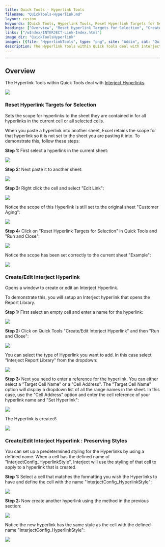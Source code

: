 ```yaml
---
title: Quick Tools - Hyperlink Tools
filename: "QuickTools-Hyperlink.md"
layout: custom
keywords: [Quick Tools, Hyperlink Tools, Reset Hyperlink Targets for Selection, Create/Edit Interject Hyperlink]
headings: ["Overview", "Reset Hyperlink Targets for Selection", "Create/Edit Interject Hyperlink", "Create/Edit Interject Hyperlink : Preserving Styles"]
links: ["/wIndex/INTERJECT-Link-Index.html"]
image_dir: "QuickToolsHyperlink"
images: [{file: "HyperlinkTools", type: "png", site: "Addin", cat: "Quick Tools", sub: "", report: "", ribbon: "", config: ""},{file: "HyperlinkScopeBefore", type: "png", site: "Addin", cat: "Report", sub: "", report: "Customer Aging Summary", ribbon: "", config: ""},{file: "HyperlinkScopeBefore2", type: "png", site: "Addin", cat: "Report", sub: "", report: "", ribbon: "", config: ""},{file: "HyperlinkScopeEditLink", type: "png", site: "Excel", cat: "Right Click Menu", sub: "", report: "", ribbon: "", config: ""},{file: "HyperlinkScopeBadScope", type: "png", site: "Excel", cat: "Edit Hyperlink", sub: "", report: "", ribbon: "", config: ""},{file: "HyperlinkScopeClick", type: "png", site: "Addin", cat: "Quick Tools", sub: "", report: "", ribbon: "", config: ""},{file: "HyperlinkScopeAfter", type: "png", site: "Excel", cat: "Edit Hyperlink", sub: "", report: "", ribbon: "", config: ""},{file: "CreateHyperlinkBefore", type: "png", site: "Addin", cat: "Report", sub: "", report: "", ribbon: "", config: ""},{file: "CreateHyperlinkClick", type: "png", site: "Addin", cat: "Quick Tools", sub: "", report: "", ribbon: "", config: ""},{file: "CreateHyperlinkType", type: "png", site: "Addin", cat: "Quick Tools", sub: "Set Hyperlink", report: "", ribbon: "", config: ""},{file: "CreateHyperlinkByCell", type: "png", site: "Addin", cat: "Quick Tools", sub: "Set Hyperlink", report: "", ribbon: "", config: ""},{file: "CreateHyperlinkAfter", type: "png", site: "Addin", cat: "Report", sub: "", report: "", ribbon: "", config: ""},{file: "HyperlinkStyle", type: "png", site: "Addin", cat: "Report", sub: "", report: "", ribbon: "", config: "Yes"},{file: "HyperlinkStyleMiddle", type: "png", site: "Addin", cat: "Quick Tools", sub: "Set Hyperlink", report: "", ribbon: "", config: "Yes"},{file: "HyperlinkStyleAfter", type: "png", site: "Addin", cat: "Report", sub: "", report: "", ribbon: "", config: "Yes"}]
description: The Hyperlink Tools within Quick Tools deal with Interject Hyperlinks.
---
```

* * *

## Overview

The Hyperlink Tools within Quick Tools deal with [Interject Hyperlinks](/wIndex/INTERJECT-Link-Index.html).

![](/images/QuickToolsHyperlink/HyperlinkTools.png)
<br>

### Reset Hyperlink Targets for Selection

Sets the scope for hyperlinks to the sheet they are contained in for all hyperlinks in the current cell or all selected cells.

When you paste a hyperlink into another sheet, Excel retains the scope for that hyperlink so it is not set to the sheet you are pasting it into. To demonstrate this, follow these steps:

**Step 1:** First select a hyperlink in the current sheet:

![](/images/QuickToolsHyperlink/HyperlinkScopeBefore.png)
<br>

**Step 2:** Next paste it to another sheet:

![](/images/QuickToolsHyperlink/HyperlinkScopeBefore2.png)
<br>

**Step 3:** Right click the cell and select "Edit Link":

![](/images/QuickToolsHyperlink/HyperlinkScopeEditLink.png)
<br>

Notice the scope of this Hyperlink is still set to the original sheet "Customer Aging":

![](/images/QuickToolsHyperlink/HyperlinkScopeBadScope.png)
<br>

**Step 4:** Click on "Reset Hyperlink Targets for Selection" in Quick Tools and "Run and Close":

![](/images/QuickToolsHyperlink/HyperlinkScopeClick.png)
<br>

Notice the scope has been set correctly to the current sheet "Example":

![](/images/QuickToolsHyperlink/HyperlinkScopeAfter.png)
<br>

### Create/Edit Interject Hyperlink

Opens a window to create or edit an Interject Hyperlink.

To demonstrate this, you will setup an Interject hyperlink that opens the Report Library.

**Step 1:** First select an empty cell and enter a name for the hyperlink:

![](/images/QuickToolsHyperlink/CreateHyperlinkBefore.png)
<br>

**Step 2:** Click on Quick Tools "Create/Edit Interject Hyperlink" and then "Run and Close":

![](/images/QuickToolsHyperlink/CreateHyperlinkClick.png)
<br>

You can select the type of Hyperlink you want to add. In this case select "Interject Report Library" from the dropdown:

![](/images/QuickToolsHyperlink/CreateHyperlinkType.png)
<br>

**Step 3:** Next you need to enter a reference for the hyperlink. You can either select a "Target Cell Name" or a "Cell Address". The "Target Cell Name" option will display a dropdown list of all the range names in the sheet. In this case, use the "Cell Address" option and enter the cell reference of your hyperlink name and "Set Hyperlink":

![](/images/QuickToolsHyperlink/CreateHyperlinkByCell.png)
<br>

The Hyperlink is created!:

![](/images/QuickToolsHyperlink/CreateHyperlinkAfter.png)
<br>

### Create/Edit Interject Hyperlink : Preserving Styles

You can set up a predetermined styling for the Hyperlinks by using a defined name. When a cell has the defined name of "InterjectConfig_HyperlinkStyle", Interject will use the styling of that cell to apply to a hyperlink that is created.

**Step 1:** Select a cell that matches the formatting you wish the Hyperlinks to have and define the cell with the name "InterjectConfig_HyperlinkStyle":

![](/images/QuickToolsHyperlink/HyperlinkStyle.png)
<br>

**Step 2:** Now create another hyperlink using the method in the previous section:

![](/images/QuickToolsHyperlink/HyperlinkStyleMiddle.png)
<br>

Notice the new hyperlink has the same style as the cell with the defined name "InterjectConfig_HyperlinkStyle":

![](/images/QuickToolsHyperlink/HyperlinkStyleAfter.png)
<br>
